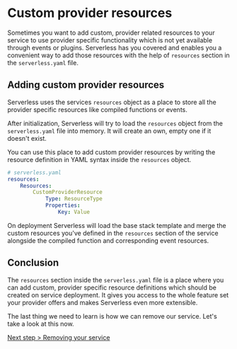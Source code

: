 # Custom provider resources

Sometimes you want to add custom, provider related resources to your service to use provider specific functionality
which is not yet available through events or plugins. Serverless has you covered and enables you a convenient way to add
those resources with the help of `resources` section in the `serverless.yaml` file.

## Adding custom provider resources

Serverless uses the services `resources` object as a place to store all the provider specific resources like compiled
functions or events.

After initialization, Serverless will try to load the `resources` object from the `serverless.yaml` file into memory.
It will create an own, empty one if it doesn't exist.

You can use this place to add custom provider resources by writing the resource definition in YAML syntax inside the
`resources` object.

```yaml
# serverless.yaml
resources:
    Resources:
        CustomProviderResource
            Type: ResourceType
            Properties:
                Key: Value
```

On deployment Serverless will load the base stack template and merge the custom resources you've defined in the `resources`
section of the service alongside the compiled function and corresponding event resources.

## Conclusion

The `resources` section inside the `serverless.yaml` file is a place where you can add custom, provider specific resource
definitions which should be created on service deployment. It gives you access to the whole feature set your provider
offers and makes Serverless even more extensible.

The last thing we need to learn is how we can remove our service. Let's take a look at this now.

[Next step > Removing your service](removing-a-service.md)
